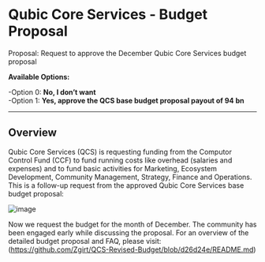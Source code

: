 # Qubic Core Services - Budget Proposal


Proposal: Request to approve the December Qubic Core Services budget proposal

**Available Options:**<br>


-Option 0: **No, I don’t want**<br>
-Option 1: **Yes, approve the QCS base budget proposal payout of 94 bn**<br>

------------------------------------------------------------------------------------

Overview
-----------------------------------------------
Qubic Core Services (QCS) is requesting funding from the Computor Control Fund (CCF) to fund running costs like overhead (salaries and expenses) and to fund basic activities for Marketing, Ecosystem Development, Community Management, Strategy, Finance and Operations.
This is a follow-up request from the approved Qubic Core Services base budget proposal:

![image](https://github.com/user-attachments/assets/c595de92-6acd-4e03-947a-4e2f3b064838)


Now we request the budget for the month of December. 
The community has been engaged early while discussing the proposal. For an overview of the detailed budget proposal and FAQ, please visit: 
(https://github.com/Zgirt/QCS-Revised-Budget/blob/d26d24e/README.md)
